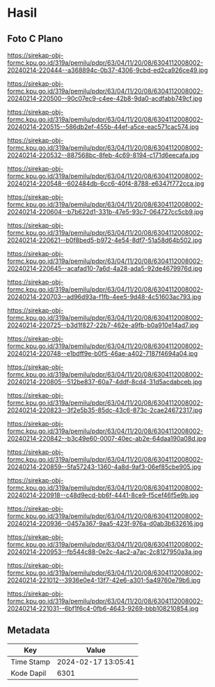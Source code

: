 # Hasil

## Foto C Plano

https://sirekap-obj-formc.kpu.go.id/319a/pemilu/pdpr/63/04/11/20/08/6304112008002-20240214-220444--a368894c-0b37-4306-9cbd-ed2ca926ce49.jpg

https://sirekap-obj-formc.kpu.go.id/319a/pemilu/pdpr/63/04/11/20/08/6304112008002-20240214-220500--90c07ec9-c4ee-42b8-9da0-acdfabb749cf.jpg

https://sirekap-obj-formc.kpu.go.id/319a/pemilu/pdpr/63/04/11/20/08/6304112008002-20240214-220515--586db2ef-455b-44ef-a5ce-eac571cac574.jpg

https://sirekap-obj-formc.kpu.go.id/319a/pemilu/pdpr/63/04/11/20/08/6304112008002-20240214-220532--887568bc-8feb-4c69-8194-c171d6eecafa.jpg

https://sirekap-obj-formc.kpu.go.id/319a/pemilu/pdpr/63/04/11/20/08/6304112008002-20240214-220548--602484db-6cc6-40f4-8788-e6347f772cca.jpg

https://sirekap-obj-formc.kpu.go.id/319a/pemilu/pdpr/63/04/11/20/08/6304112008002-20240214-220604--b7b622d1-331b-47e5-93c7-064727cc5cb9.jpg

https://sirekap-obj-formc.kpu.go.id/319a/pemilu/pdpr/63/04/11/20/08/6304112008002-20240214-220621--b0f8bed5-b972-4e54-8df7-51a58d64b502.jpg

https://sirekap-obj-formc.kpu.go.id/319a/pemilu/pdpr/63/04/11/20/08/6304112008002-20240214-220645--acafad10-7a6d-4a28-ada5-92de4679976d.jpg

https://sirekap-obj-formc.kpu.go.id/319a/pemilu/pdpr/63/04/11/20/08/6304112008002-20240214-220703--ad96d93a-f1fb-4ee5-9d48-4c51603ac793.jpg

https://sirekap-obj-formc.kpu.go.id/319a/pemilu/pdpr/63/04/11/20/08/6304112008002-20240214-220725--b3d1f827-22b7-462e-a9fb-b0a910e14ad7.jpg

https://sirekap-obj-formc.kpu.go.id/319a/pemilu/pdpr/63/04/11/20/08/6304112008002-20240214-220748--e1bdff9e-b0f5-46ae-a402-7187f4694a04.jpg

https://sirekap-obj-formc.kpu.go.id/319a/pemilu/pdpr/63/04/11/20/08/6304112008002-20240214-220805--512be837-60a7-4ddf-8cd4-31d5acdabceb.jpg

https://sirekap-obj-formc.kpu.go.id/319a/pemilu/pdpr/63/04/11/20/08/6304112008002-20240214-220823--3f2e5b35-85dc-43c6-873c-2cae24672317.jpg

https://sirekap-obj-formc.kpu.go.id/319a/pemilu/pdpr/63/04/11/20/08/6304112008002-20240214-220842--b3c49e60-0007-40ec-ab2e-64daa190a08d.jpg

https://sirekap-obj-formc.kpu.go.id/319a/pemilu/pdpr/63/04/11/20/08/6304112008002-20240214-220859--5fa57243-1360-4a8d-9af3-06ef85cbe905.jpg

https://sirekap-obj-formc.kpu.go.id/319a/pemilu/pdpr/63/04/11/20/08/6304112008002-20240214-220918--c48d9ecd-bb6f-4441-8ce9-f5cef46f5e9b.jpg

https://sirekap-obj-formc.kpu.go.id/319a/pemilu/pdpr/63/04/11/20/08/6304112008002-20240214-220936--0457a367-9aa5-423f-976a-d0ab3b632616.jpg

https://sirekap-obj-formc.kpu.go.id/319a/pemilu/pdpr/63/04/11/20/08/6304112008002-20240214-220953--fb544c88-0e2c-4ac2-a7ac-2c8127950a3a.jpg

https://sirekap-obj-formc.kpu.go.id/319a/pemilu/pdpr/63/04/11/20/08/6304112008002-20240214-221012--3936e0e4-13f7-42e6-a301-5a49760e79b6.jpg

https://sirekap-obj-formc.kpu.go.id/319a/pemilu/pdpr/63/04/11/20/08/6304112008002-20240214-221031--6bf1f6c4-0fb6-4643-9269-bbb108210854.jpg


## Metadata

| Key        | Value               |
| ---------- | ------------------- |
| Time Stamp | 2024-02-17 13:05:41 |
| Kode Dapil | 6301                |



